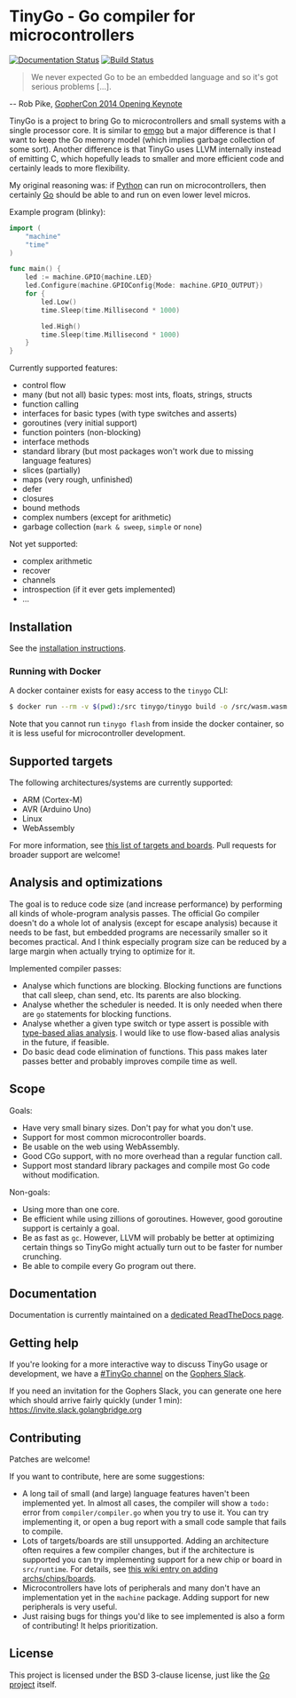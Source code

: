 # TinyGo - Go compiler for microcontrollers

[![Documentation Status](https://readthedocs.org/projects/tinygo/badge/?version=latest)](https://tinygo.readthedocs.io/)
[![Build Status](https://travis-ci.com/aykevl/tinygo.svg?branch=master)](https://travis-ci.com/aykevl/tinygo)

> We never expected Go to be an embedded language and so it's got serious
> problems [...].

-- Rob Pike, [GopherCon 2014 Opening Keynote](https://www.youtube.com/watch?v=VoS7DsT1rdM&feature=youtu.be&t=2799)

TinyGo is a project to bring Go to microcontrollers and small systems with a
single processor core. It is similar to [emgo](https://github.com/ziutek/emgo)
but a major difference is that I want to keep the Go memory model (which implies
garbage collection of some sort). Another difference is that TinyGo uses LLVM
internally instead of emitting C, which hopefully leads to smaller and more
efficient code and certainly leads to more flexibility.

My original reasoning was: if [Python](https://micropython.org/) can run on
microcontrollers, then certainly [Go](https://golang.org/) should be able to and
run on even lower level micros.

Example program (blinky):

```go
import (
	"machine"
	"time"
)

func main() {
	led := machine.GPIO{machine.LED}
	led.Configure(machine.GPIOConfig{Mode: machine.GPIO_OUTPUT})
	for {
		led.Low()
		time.Sleep(time.Millisecond * 1000)

		led.High()
		time.Sleep(time.Millisecond * 1000)
	}
}
```

Currently supported features:

  * control flow
  * many (but not all) basic types: most ints, floats, strings, structs
  * function calling
  * interfaces for basic types (with type switches and asserts)
  * goroutines (very initial support)
  * function pointers (non-blocking)
  * interface methods
  * standard library (but most packages won't work due to missing language
    features)
  * slices (partially)
  * maps (very rough, unfinished)
  * defer
  * closures
  * bound methods
  * complex numbers (except for arithmetic)
  * garbage collection (`mark & sweep`, `simple` or `none`)

Not yet supported:

  * complex arithmetic
  * recover
  * channels
  * introspection (if it ever gets implemented)
  * ...

## Installation

See the [installation instructions](https://tinygo.readthedocs.io/en/latest/installation.html).

### Running with Docker

A docker container exists for easy access to the `tinygo` CLI:

```sh
$ docker run --rm -v $(pwd):/src tinygo/tinygo build -o /src/wasm.wasm -target wasm examples/wasm
```

Note that you cannot run `tinygo flash` from inside the docker container,
so it is less useful for microcontroller development.

## Supported targets

The following architectures/systems are currently supported:

  * ARM (Cortex-M)
  * AVR (Arduino Uno)
  * Linux
  * WebAssembly

For more information, see [this list of targets and
boards](https://tinygo.readthedocs.io/en/latest/targets.html). Pull requests for
broader support are welcome!

## Analysis and optimizations

The goal is to reduce code size (and increase performance) by performing all
kinds of whole-program analysis passes. The official Go compiler doesn't do a
whole lot of analysis (except for escape analysis) because it needs to be fast,
but embedded programs are necessarily smaller so it becomes practical. And I
think especially program size can be reduced by a large margin when actually
trying to optimize for it.

Implemented compiler passes:

  * Analyse which functions are blocking. Blocking functions are functions that
    call sleep, chan send, etc. Its parents are also blocking.
  * Analyse whether the scheduler is needed. It is only needed when there are
    `go` statements for blocking functions.
  * Analyse whether a given type switch or type assert is possible with
    [type-based alias analysis](https://en.wikipedia.org/wiki/Alias_analysis#Type-based_alias_analysis).
    I would like to use flow-based alias analysis in the future, if feasible.
  * Do basic dead code elimination of functions. This pass makes later passes
    better and probably improves compile time as well.

## Scope

Goals:

  * Have very small binary sizes. Don't pay for what you don't use.
  * Support for most common microcontroller boards.
  * Be usable on the web using WebAssembly.
  * Good CGo support, with no more overhead than a regular function call.
  * Support most standard library packages and compile most Go code without
    modification.

Non-goals:

  * Using more than one core.
  * Be efficient while using zillions of goroutines. However, good goroutine
    support is certainly a goal.
  * Be as fast as `gc`. However, LLVM will probably be better at optimizing
    certain things so TinyGo might actually turn out to be faster for number
    crunching.
  * Be able to compile every Go program out there.

## Documentation

Documentation is currently maintained on a [dedicated ReadTheDocs
page](https://tinygo.readthedocs.io/en/latest/).

## Getting help

If you're looking for a more interactive way to discuss TinyGo usage or
development, we have a [#TinyGo channel](https://gophers.slack.com/messages/CDJD3SUP6/)
on the [Gophers Slack](https://gophers.slack.com).

If you need an invitation for the Gophers Slack, you can generate one here which
should arrive fairly quickly (under 1 min): https://invite.slack.golangbridge.org

## Contributing

Patches are welcome!

If you want to contribute, here are some suggestions:

  * A long tail of small (and large) language features haven't been implemented
    yet. In almost all cases, the compiler will show a `todo:` error from
    `compiler/compiler.go` when you try to use it. You can try implementing it,
    or open a bug report with a small code sample that fails to compile.
  * Lots of targets/boards are still unsupported. Adding an architecture often
    requires a few compiler changes, but if the architecture is supported you
    can try implementing support for a new chip or board in `src/runtime`. For
    details, see [this wiki entry on adding
    archs/chips/boards](https://github.com/aykevl/tinygo/wiki/Adding-a-new-board).
  * Microcontrollers have lots of peripherals and many don't have an
    implementation yet in the `machine` package. Adding support for new
    peripherals is very useful.
  * Just raising bugs for things you'd like to see implemented is also a form of
    contributing! It helps prioritization.

## License

This project is licensed under the BSD 3-clause license, just like the
[Go project](https://golang.org/LICENSE) itself.
